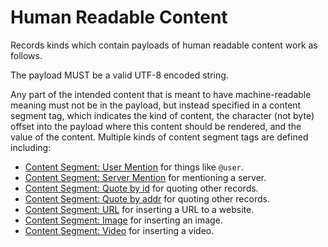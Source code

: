 # Human Readable Content

Records kinds which contain payloads of human readable content work as follows.

The payload MUST be a valid UTF-8 encoded string.

Any part of the intended content that is meant to have machine-readable meaning must
not be in the payload, but instead specified in a content segment tag, which indicates
the kind of content, the character (not byte) offset into the payload where this content
should be rendered, and the value of the content.  Multiple kinds of content segment
tags are defined including:

* [Content Segment: User Mention](core_tags.md#content-segment-user-mention) for things like `@user`.
* [Content Segment: Server Mention](core_tags.md#content-segment-server-mention) for mentioning a server.
* [Content Segment: Quote by id](core_tags.md#content-segment-quote-by-id) for quoting other records.
* [Content Segment: Quote by addr](core_tags.md#content-segment-quote-by-addr) for quoting other records.
* [Content Segment: URL](core_tags.md#content-segment-url) for inserting a URL to a website.
* [Content Segment: Image](core_tags.md#content-segment-image) for inserting an image.
* [Content Segment: Video](core_tags.md#content-segment-video) for inserting a video.
